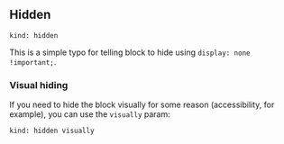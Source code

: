 ---
---

## Hidden

    kind: hidden

This is a simple typo for telling block to hide using `display: none !important;`.

### Visual hiding

If you need to hide the block visually for some reason (accessibility, for example), you can use the `visually` param:

    kind: hidden visually
